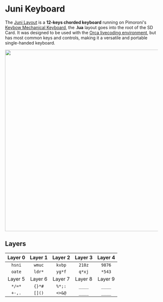 # Juni Keyboard

The [Juni Layout](http://wiki.xxiivv.com/Juni) is a **12-keys chorded keyboard** running on Pimoroni's [Keybow Mechanical Keyboard](https://learn.pimoroni.com/keybow), the **.lua** layout goes into the root of the SD Card. It was designed to be used with the [Orca livecoding environment](http://github.com/hundredrabbits/Orca/), but has most common keys and controls, making it a versatile and portable single-handed keyboard.

<img src='https://wiki.xxiivv.com/media/diary/593.jpg' width='600'/>

## Layers

| Layer 0 | Layer 1 | Layer 2 | Layer 3 | Layer 4 |
| :-:     | :-:     | :-:     | :-:     | :-:     |
| `hsni`  | `wmuc`  | `kvbp`  | `210z`  | `9876`  |
| `oate`  | `ldr*`  | `yg*f`  | `q*xj`  | `*543`  |
| Layer 5 | Layer 6 | Layer 7 | Layer 8 | Layer 9 |
| `*/=*`  | `{}*#`  | `%*;:`  | `____`  | `____`  |
| `+-,.`  | `[]()`  | `<>&@`  | `____`  | `____`  |
